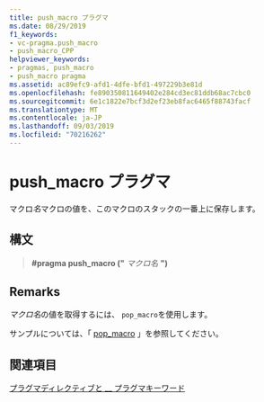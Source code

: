 ```yaml
---
title: push_macro プラグマ
ms.date: 08/29/2019
f1_keywords:
- vc-pragma.push_macro
- push_macro_CPP
helpviewer_keywords:
- pragmas, push_macro
- push_macro pragma
ms.assetid: ac89efc9-afd1-4dfe-bfd1-497229b3e81d
ms.openlocfilehash: fe890350811649402e284cd3ec81ddb68ac7cbc0
ms.sourcegitcommit: 6e1c1822e7bcf3d2ef23eb8fac6465f88743facf
ms.translationtype: MT
ms.contentlocale: ja-JP
ms.lasthandoff: 09/03/2019
ms.locfileid: "70216262"
---
```

# <a name="push_macro-pragma"></a>push_macro プラグマ

マクロ*名*マクロの値を、このマクロのスタックの一番上に保存します。

## <a name="syntax"></a>構文

> **#pragma push_macro ("** _マクロ名_ **")**

## <a name="remarks"></a>Remarks

*マクロ名*の値を取得するには、 `pop_macro`を使用します。

サンプルについては、「 [pop_macro](../preprocessor/pop-macro.md) 」を参照してください。

## <a name="see-also"></a>関連項目

[プラグマディレクティブと __ プラグマキーワード](../preprocessor/pragma-directives-and-the-pragma-keyword.md)

